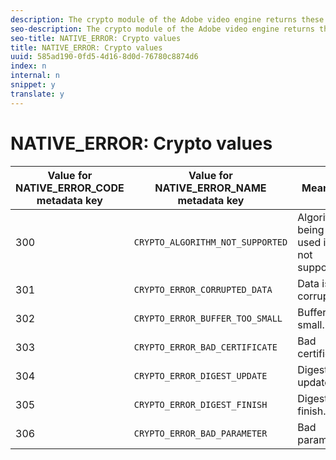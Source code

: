 ```yaml
---
description: The crypto module of the Adobe video engine returns these notifications in the NATIVE_ERROR metadata object.
seo-description: The crypto module of the Adobe video engine returns these notifications in the NATIVE_ERROR metadata object.
seo-title: NATIVE_ERROR: Crypto values
title: NATIVE_ERROR: Crypto values
uuid: 585ad190-0fd5-4d16-8d0d-76780c8874d6
index: n
internal: n
snippet: y
translate: y
---
```


# NATIVE_ERROR: Crypto values



| Value for NATIVE_ERROR_CODE metadata key |Value for NATIVE_ERROR_NAME metadata key |Meaning |
|---|---|---|
| 300 | `CRYPTO_ALGORITHM_NOT_SUPPORTED`  |Algorithm being used is not supported. |
| 301 | `CRYPTO_ERROR_CORRUPTED_DATA`  |Data is corrupted. |
| 302 | `CRYPTO_ERROR_BUFFER_TOO_SMALL`  |Buffer too small. |
| 303 | `CRYPTO_ERROR_BAD_CERTIFICATE`  |Bad certificate. |
| 304 | `CRYPTO_ERROR_DIGEST_UPDATE`  |Digest update. |
| 305 | `CRYPTO_ERROR_DIGEST_FINISH`  |Digest finish. |
| 306 | `CRYPTO_ERROR_BAD_PARAMETER`  |Bad parameter. |

